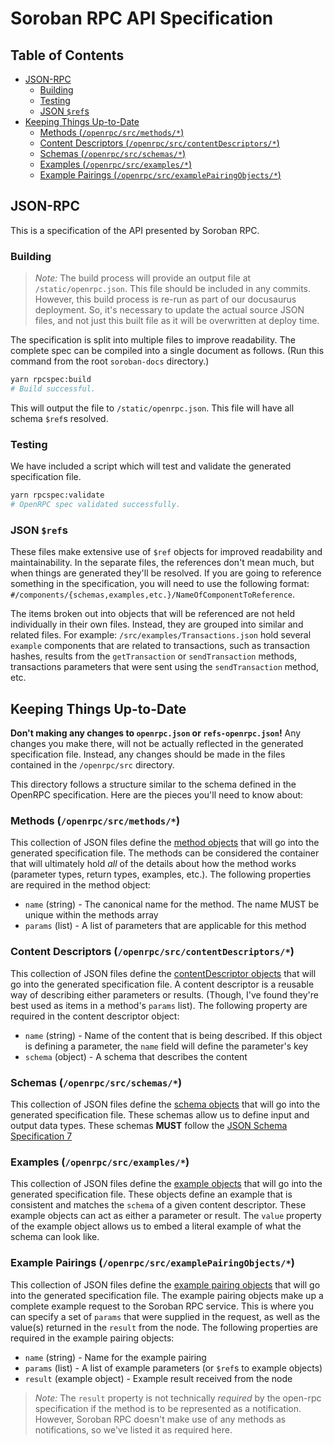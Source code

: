 # Soroban RPC API Specification <!-- omit in toc -->

## Table of Contents <!-- omit in toc -->

- [JSON-RPC](#json-rpc)
  - [Building](#building)
  - [Testing](#testing)
  - [JSON `$ref`s](#json-refs)
- [Keeping Things Up-to-Date](#keeping-things-up-to-date)
  - [Methods (`/openrpc/src/methods/*`)](#methods-openrpcsrcmethods)
  - [Content Descriptors (`/openrpc/src/contentDescriptors/*`)](#content-descriptors-openrpcsrccontentdescriptors)
  - [Schemas (`/openrpc/src/schemas/*`)](#schemas-openrpcsrcschemas)
  - [Examples (`/openrpc/src/examples/*`)](#examples-openrpcsrcexamples)
  - [Example Pairings (`/openrpc/src/examplePairingObjects/*`)](#example-pairings-openrpcsrcexamplepairingobjects)

## JSON-RPC

This is a specification of the API presented by Soroban RPC.

### Building

> _Note:_ The build process will provide an output file at
> `/static/openrpc.json`. This file should be included in any commits. However,
> this build process is re-run as part of our docusaurus deployment. So, it's
> necessary to update the actual source JSON files, and not just this built file
> as it will be overwritten at deploy time.

The specification is split into multiple files to improve readability. The
complete spec can be compiled into a single document as follows. (Run this
command from the root `soroban-docs` directory.)

```bash
yarn rpcspec:build
# Build successful.
```

This will output the file to `/static/openrpc.json`. This file will have all
schema `$ref`s resolved.

### Testing

We have included a script which will test and validate the generated
specification file.

```bash
yarn rpcspec:validate
# OpenRPC spec validated successfully.
```

### JSON `$ref`s

These files make extensive use of `$ref` objects for improved readability and
maintainability. In the separate files, the references don't mean much, but when
things are generated they'll be resolved. If you are going to reference
something in the specification, you will need to use the following format:
`#/components/{schemas,examples,etc.}/NameOfComponentToReference`.

The items broken out into objects that will be referenced are not held
individually in their own files. Instead, they are grouped into similar and
related files. For example: `/src/examples/Transactions.json` hold several
`example` components that are related to transactions, such as transaction
hashes, results from the `getTransaction` or `sendTransaction` methods,
transactions parameters that were sent using the `sendTransaction` method, etc.

## Keeping Things Up-to-Date

**Don't making any changes to `openrpc.json` or `refs-openrpc.json`!** Any
changes you make there, will not be actually reflected in the generated
specification file. Instead, any changes should be made in the files contained
in the `/openrpc/src` directory.

This directory follows a structure similar to the schema defined in the OpenRPC
specification. Here are the pieces you'll need to know about:

### Methods (`/openrpc/src/methods/*`)

This collection of JSON files define the [method objects] that will go into the
generated specification file. The methods can be considered the container that
will ultimately hold _all_ of the details about how the method works (parameter
types, return types, examples, etc.). The following properties are required in
the method object:

- `name` (string) - The canonical name for the method. The name MUST be unique
  within the methods array
- `params` (list) - A list of parameters that are applicable for this method

### Content Descriptors (`/openrpc/src/contentDescriptors/*`)

This collection of JSON files define the [contentDescriptor objects] that will
go into the generated specification file. A content descriptor is a reusable way
of describing either parameters or results. (Though, I've found they're best
used as items in a method's `params` list). The following property are required
in the content descriptor object:

- `name` (string) - Name of the content that is being described. If this object
  is defining a parameter, the `name` field will define the parameter's key
- `schema` (object) - A schema that describes the content

### Schemas (`/openrpc/src/schemas/*`)

This collection of JSON files define the [schema objects] that will go into the
generated specification file. These schemas allow us to define input and output
data types. These schemas **MUST** follow the [JSON Schema Specification 7]

### Examples (`/openrpc/src/examples/*`)

This collection of JSON files define the [example objects] that will go into the
generated specification file. These objects define an example that is consistent
and matches the `schema` of a given content descriptor. These example objects
can act as either a parameter or result. The `value` property of the example
object allows us to embed a literal example of what the schema can look like.

### Example Pairings (`/openrpc/src/examplePairingObjects/*`)

This collection of JSON files define the [example pairing objects] that will go
into the generated specification file. The example pairing objects make up a
complete example request to the Soroban RPC service. This is where you can
specify a set of `params` that were supplied in the request, as well as the
value(s) returned in the `result` from the node. The following properties are
required in the example pairing objects:

- `name` (string) - Name for the example pairing
- `params` (list) - A list of example parameters (or `$ref`s to example objects)
- `result` (example object) - Example result received from the node

> _Note:_ The `result` property is not technically _required_ by the open-rpc
> specification if the method is to be represented as a notification. However,
> Soroban RPC doesn't make use of any methods as notifications, so we've listed
> it as required here.

[method objects]: https://spec.open-rpc.org/#method-object
[contentDescriptor objects]: https://spec.open-rpc.org/#content-descriptor-object
[schema objects]: https://spec.open-rpc.org/#schema-object
[JSON Schema Specification 7]: https://json-schema.org/draft-07/json-schema-release-notes.html
[example objects]: https://spec.open-rpc.org/#example-object
[example pairing objects]: https://spec.open-rpc.org/#example-pairing-object
